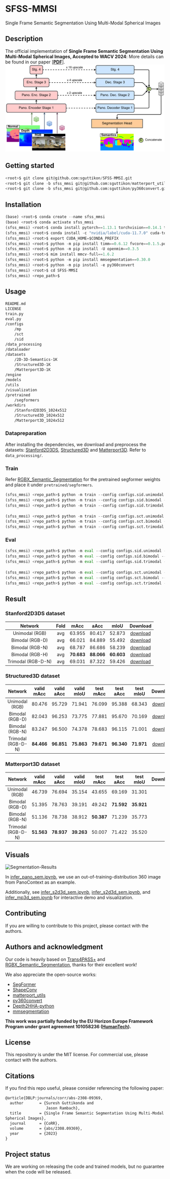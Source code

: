 # SFSS-MMSI

Single Frame Semantic Segmentation Using Multi-Modal Spherical Images

## Description

The official implementation of **Single Frame Semantic Segmentation Using Multi-Modal Spherical Images, Accepted to WACV 2024**:
More details can be found in our paper [[**PDF**](https://arxiv.org/pdf/2308.09369.pdf)].
![sfss-mmsi](figures/wacv_teaser.png)

## Getting started

```python
<root>$ git clone git@github.com:sguttikon/SFSS-MMSI.git
<root>$ git clone -b sfss_mmsi git@github.com:sguttikon/matterport_utils.git
<root>$ git clone -b sfss_mmsi git@github.com:sguttikon/py360convert.git
```

## Installation

```python
(base) <root>$ conda create --name sfss_mmsi
(base) <root>$ conda activate sfss_mmsi
(sfss_mmsi) <root>$ conda install pytorch==1.13.1 torchvision==0.14.1 torchaudio==0.13.1 pytorch-cuda=11.7 -c pytorch -c nvidia
(sfss_mmsi) <root>$ conda install -c "nvidia/label/cuda-11.7.0" cuda-toolkit
(sfss_mmsi) <root>$ export CUDA_HOME=$CONDA_PREFIX
(sfss_mmsi) <root>$ python -m pip install timm==0.6.12 fvcore==0.1.5.post20221221 open3d==0.16.0 easydict==1.10 opencv-python==4.7.0.68 tensorboardx==2.5.1 notebook==7.0.2
(sfss_mmsi) <root>$ python -m pip install -U openmim==0.3.5
(sfss_mmsi) <root>$ mim install mmcv-full==1.6.2
(sfss_mmsi) <root>$ python -m pip install mmsegmentation==0.30.0
(sfss_mmsi) <root>$ python -m pip install -e py360convert
(sfss_mmsi) <root>$ cd SFSS-MMSI
(sfss_mmsi) <repo_path>$
```

## Usage

```
README.md
LICENSE
train.py
eval.py
/configs
    /mp
    /sct
    /sid
/data_processing
/dataloader
/datasets
    /2D-3D-Semantics-1K
    /Structured3D-1K
    /Matterport3D-1K
/engine
/models
/utils
/visualization
/pretrained
    /segformers
/workdirs
    /Stanford2D3DS_1024x512
    /Structured3D_1024x512
    /Matterport3D_1024x512
```

### Datapreparation

After installing the dependencies, we download and preprocess the datasets: [Stanford2D3DS](http://buildingparser.stanford.edu/dataset.html), [Structured3D](https://structured3d-dataset.org/) and [Matterport3D](https://niessner.github.io/Matterport/). Refer to `data_processing/`.

### Train

Refer [RGBX_Semantic_Segmentation](https://github.com/huaaaliu/RGBX_Semantic_Segmentation) for the pretrained segformer weights and place it under `pretrained/segformers`.

```python
(sfss_mmsi) <repo_path>$ python -m train --config configs.sid.unimodal --devices 1
(sfss_mmsi) <repo_path>$ python -m train --config configs.sid.bimodal --devices 1
(sfss_mmsi) <repo_path>$ python -m train --config configs.sid.trimodal --devices 1

(sfss_mmsi) <repo_path>$ python -m train --config configs.sct.unimodal --devices 1
(sfss_mmsi) <repo_path>$ python -m train --config configs.sct.bimodal --devices 1
(sfss_mmsi) <repo_path>$ python -m train --config configs.sct.trimodal --devices 1
```

### Eval

```python
(sfss_mmsi) <repo_path>$ python -m eval --config configs.sid.unimodal --split validation --epochs epoch-best.pth
(sfss_mmsi) <repo_path>$ python -m eval --config configs.sid.bimodal --split validation --epochs epoch-best.pth
(sfss_mmsi) <repo_path>$ python -m eval --config configs.sid.trimodal --split validation --epochs epoch-best.pth

(sfss_mmsi) <repo_path>$ python -m eval --config configs.sct.unimodal --split <validation/test> --epochs epoch-best.pth
(sfss_mmsi) <repo_path>$ python -m eval --config configs.sct.bimodal --split <validation/test> --epochs epoch-best.pth
(sfss_mmsi) <repo_path>$ python -m eval --config configs.sct.trimodal --split <validation/test> --epochs epoch-best.pth
```

## Result

### Stanford2D3DS dataset

| **Network**       | **Fold**  | **mAcc**    | **aAcc**    | **mIoU**    | Download        |
| :---------------: | :-------: | :---------: | :---------: | :---------: | :-------------: |
| Unimodal (RGB)    |    avg    |   63.955    |   80.417    |   52.873    | [download](https://cloud.dfki.de/owncloud/index.php/s/S6HqczbR3yL4Z82?path=%2Fworkdirs%2FStanford2D3DS_1024x512) |
| Bimodal  (RGB-D)  |    avg    |   66.021    |   84.889    |   55.492    | [download](https://cloud.dfki.de/owncloud/index.php/s/S6HqczbR3yL4Z82?path=%2Fworkdirs%2FStanford2D3DS_1024x512) |
| Bimodal  (RGB-N)  |    avg    |   68.787    |   86.686    |   58.239    | [download](https://cloud.dfki.de/owncloud/index.php/s/S6HqczbR3yL4Z82?path=%2Fworkdirs%2FStanford2D3DS_1024x512) |
| Bimodal  (RGB-H)  |    avg    | **70.683**  | **88.066**  | **60.603**  | [download](https://cloud.dfki.de/owncloud/index.php/s/S6HqczbR3yL4Z82?path=%2Fworkdirs%2FStanford2D3DS_1024x512) |
| Trimodal (RGB-D-N)|    avg    |   69.031    |   87.322    |   59.426    | [download](https://cloud.dfki.de/owncloud/index.php/s/S6HqczbR3yL4Z82?path=%2Fworkdirs%2FStanford2D3DS_1024x512) |

### Structured3D dataset

| **Network**       | **valid mAcc** | **valid aAcc** | **valid mIoU** | **test mAcc** | **test aAcc** | **test mIoU** | Download        |
| :---------------: |:-------------: | :------------: | :------------: |:------------: | :-----------: | :-----------: | :-------------: |
| Unimodal (RGB)    |     80.476     |     95.729     |     71.941     |    76.099     |    95.388     |    68.343     | [download](https://cloud.dfki.de/owncloud/index.php/s/S6HqczbR3yL4Z82?path=%2Fworkdirs%2FStructured3D_1024x512%2Flog_Structured3D_mit_b2_DMLPDecoderV2) |
| Bimodal  (RGB-D)  |     82.043     |     96.253     |     73.775     |    77.881     |    95.670     |    70.169     | [download](https://cloud.dfki.de/owncloud/index.php/s/S6HqczbR3yL4Z82?path=%2Fworkdirs%2FStructured3D_1024x512%2Flog_Structured3D_dual_mit_b2_DMLPDecoderV2_Depth) |
| Bimodal  (RGB-N)  |     83.247     |     96.500     |     74.378     |    78.683     |    96.115     |    71.001     | [download](https://cloud.dfki.de/owncloud/index.php/s/S6HqczbR3yL4Z82?path=%2Fworkdirs%2FStructured3D_1024x512%2Flog_Structured3D_dual_mit_b2_DMLPDecoderV2_Normal) |
| Trimodal (RGB-D-N)|   **84.466**   |   **96.851**   |   **75.863**   |  **79.671**   |  **96.340**   |  **71.971**   | [download](https://cloud.dfki.de/owncloud/index.php/s/S6HqczbR3yL4Z82?path=%2Fworkdirs%2FStructured3D_1024x512%2Flog_Structured3D_trio_mit_b2_DMLPDecoderV2_Depth_Normal) |

### Matterport3D dataset

| **Network**       | **valid mAcc** | **valid aAcc** | **valid mIoU** | **test mAcc** | **test aAcc** | **test mIoU** | Download        |
| :---------------: |:-------------: | :------------: | :------------: |:------------: | :-----------: | :-----------: | :-------------: |
| Unimodal (RGB)    |     46.739     |     76.694     |     35.154     |    43.655     |    69.169     |    31.301     |  |
| Bimodal  (RGB-D)  |     51.395     |     78.763     |     39.191     |    49.242     |  **71.592**   |  **35.921**   |  |
| Bimodal  (RGB-N)  |     51.136     |     78.738     |     38.912     |  **50.387**   |    71.239     |    35.773     |  |
| Trimodal (RGB-D-N)|   **51.563**   |   **78.937**   |   **39.263**   |    50.007     |    71.422     |    35.520     |  |

## Visuals

![Segmentation-Results](figures/wacv_seg_results.png)

In [infer_pano_sem.ipynb](visualization/infer_pano_sem.ipynb), we use an out-of-training-distribution 360 image from PanoContext as an example.

Additionally, see [infer_s2d3d_sem.ipynb](visualization/infer_s2d3d_sem.ipynb), [infer_s2d3d_sem.ipynb](visualization/infer_s2d3d_sem.ipynb), and [infer_mp3d_sem.ipynb](visualization/infer_mp3d_sem.ipynb) for interactive demo and visualization.

## Contributing

If you are willing to contribute to this project, please contact with the authors.

## Authors and acknowledgment

Our code is heavily based on [Trans4PASS+](https://github.com/jamycheung/Trans4PASS) and [RGBX_Semantic_Segmentation](https://github.com/huaaaliu/RGBX_Semantic_Segmentation), thanks for their excellent work!

We also appreciate the open-source works:
* [SegFormer](https://github.com/NVlabs/SegFormer)
* [ShapeConv](https://github.com/hanchaoleng/ShapeConv)
* [matterport_utils](https://github.com/atlantis-ar/matterport_utils)
* [py360convert](https://github.com/sunset1995/py360convert)
* [Depth2HHA-python](https://github.com/charlesCXK/Depth2HHA-python)
* [mmsegmentation](https://mmsegmentation.readthedocs.io/en/0.x/)

**This work was partially funded by the EU Horizon Europe Framework Program under grant agreement 101058236 ([HumanTech](https://humantech-horizon.eu/)).**

## License

This repository is under the MIT license. For commercial use, please contact with the authors.

## Citations

If you find this repo useful, please consider referencing the following paper:

```
@article{DBLP:journals/corr/abs-2308-09369,
  author       = {Suresh Guttikonda and
                  Jason Rambach},
  title        = {Single Frame Semantic Segmentation Using Multi-Modal Spherical Images},
  journal      = {CoRR},
  volume       = {abs/2308.09369},
  year         = {2023}
}
```

## Project status

We are working on releasing the code and trained models, but no guarantee when the code will be released.
